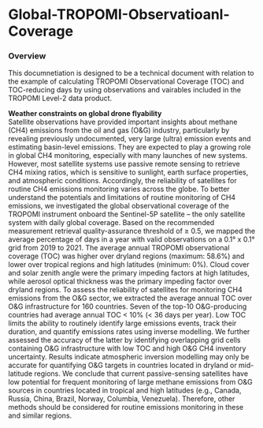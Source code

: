 # Global-TROPOMI-Observatioanl-Coverage

### Overview 
This documnetiation is designed to be a technical document with relation to the example of calculating TROPOMI Observational Coverage (TOC) and TOC-reducing days 
by using observations and vairables included in the TROPOMI Level-2 data product.

<b>Weather constraints on global drone flyability</b>
<br>Satellite observations have provided important insights about methane (CH4) emissions from the oil and gas (O&G) industry, particularly by revealing previously undocumented, very large (ultra) emission events and estimating basin-level emissions. They are expected to play a growing role in global CH4 monitoring, especially with many launches of new systems. However, most satellite systems use passive remote sensing to retrieve CH4 mixing ratios, which is sensitive to sunlight, earth surface properties, and atmospheric conditions. Accordingly, the reliability of satellites for routine CH4 emissions monitoring varies across the globe. To better understand the potentials and limitations of routine monitoring of CH4 emissions, we investigated the global observational coverage of the TROPOMI instrument onboard the Sentinel-5P satellite – the only satellite system with daily global coverage. Based on the recommended measurement retrieval quality-assurance threshold of ≥ 0.5, we mapped the average percentage of days in a year with valid observations on a 0.1° x 0.1° grid from 2019 to 2021. The average annual TROPOMI observational coverage (TOC) was higher over dryland regions (maximum: 58.6%) and lower over tropical regions and high latitudes (minimum: 0%). Cloud cover and solar zenith angle were the primary impeding factors at high latitudes, while aerosol optical thickness was the primary impeding factor over dryland regions. To assess the reliability of satellites for monitoring CH4 emissions from the O&G sector, we extracted the average annual TOC over O&G infrastructure for 160 countries. Seven of the top-10 O&G-producing countries had average annual TOC < 10% (< 36 days per year). Low TOC limits the ability to routinely identify large emissions events, track their duration, and quantify emissions rates using inverse modelling. We further assessed the accuracy of the latter by identifying overlapping grid cells containing O&G infrastructure with low TOC and high O&G CH4 inventory uncertainty. Results indicate atmospheric inversion modelling may only be accurate for quantifying O&G targets in countries located in dryland or mid-latitude regions. We conclude that current passive-sensing satellites have low potential for frequent monitoring of large methane emissions from O&G sources in countries located in tropical and high latitudes (e.g., Canada, Russia, China, Brazil, Norway, Columbia, Venezuela). Therefore, other methods should be considered for routine emissions monitoring in these and similar regions. 
